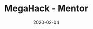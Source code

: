 ---
date: 2020-02-04
layout: talks
title: MegaHack - Mentor
event_url: https://megahack.shawee.io/
local: Hackathon online
type: hackathon

---